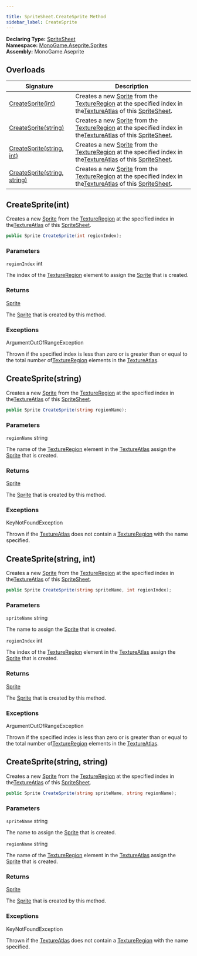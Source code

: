 ```yaml
---

title: SpriteSheet.CreateSprite Method
sidebar_label: CreateSprite
---
```

**Declaring Type:** [SpriteSheet](../)  
**Namespace:** [MonoGame.Aseprite.Sprites](../../)  
**Assembly:** MonoGame.Aseprite

## Overloads

| Signature                                                  | Description                                                                                                                                                                                                            |
| ---------------------------------------------------------- | ---------------------------------------------------------------------------------------------------------------------------------------------------------------------------------------------------------------------- |
| [CreateSprite(int)](#createspriteint)                      | Creates a new [Sprite](../../Sprite/) from the [TextureRegion](../../../TextureRegion/) at the specified index in the[TextureAtlas](../properties/TextureAtlas) of this [SpriteSheet](../). |
| [CreateSprite(string)](#createspritestring)                | Creates a new [Sprite](../../Sprite/) from the [TextureRegion](../../../TextureRegion/) at the specified index in the[TextureAtlas](../properties/TextureAtlas) of this [SpriteSheet](../). |
| [CreateSprite(string, int)](#createspritestring-int)       | Creates a new [Sprite](../../Sprite/) from the [TextureRegion](../../../TextureRegion/) at the specified index in the[TextureAtlas](../properties/TextureAtlas) of this [SpriteSheet](../). |
| [CreateSprite(string, string)](#createspritestring-string) | Creates a new [Sprite](../../Sprite/) from the [TextureRegion](../../../TextureRegion/) at the specified index in the[TextureAtlas](../properties/TextureAtlas) of this [SpriteSheet](../). |

## CreateSprite(int)

Creates a new [Sprite](../../Sprite/) from the [TextureRegion](../../../TextureRegion/) at the specified index in the[TextureAtlas](../properties/TextureAtlas) of this [SpriteSheet](../).

```csharp
public Sprite CreateSprite(int regionIndex);
```

### Parameters

`regionIndex`  int

The index of the [TextureRegion](../../../TextureRegion/) element to assign the [Sprite](../../Sprite/) that is created.

### Returns

[Sprite](../../Sprite/)

The [Sprite](../../Sprite/) that is created by this method.

### Exceptions

ArgumentOutOfRangeException

Thrown if the specified index is less than zero or is greater than or equal to the total number of[TextureRegion](../../../TextureRegion/) elements in the [TextureAtlas](../properties/TextureAtlas).

## CreateSprite(string)

Creates a new [Sprite](../../Sprite/) from the [TextureRegion](../../../TextureRegion/) at the specified index in the[TextureAtlas](../properties/TextureAtlas) of this [SpriteSheet](../).

```csharp
public Sprite CreateSprite(string regionName);
```

### Parameters

`regionName`  string

The name of the [TextureRegion](../../../TextureRegion/) element in the [TextureAtlas](../properties/TextureAtlas) assign the [Sprite](../../Sprite/) that is created.

### Returns

[Sprite](../../Sprite/)

The [Sprite](../../Sprite/) that is created by this method.

### Exceptions

KeyNotFoundException

Thrown if the [TextureAtlas](../properties/TextureAtlas) does not contain a [TextureRegion](../../../TextureRegion/) with the name  specified.

## CreateSprite(string, int)

Creates a new [Sprite](../../Sprite/) from the [TextureRegion](../../../TextureRegion/) at the specified index in the[TextureAtlas](../properties/TextureAtlas) of this [SpriteSheet](../).

```csharp
public Sprite CreateSprite(string spriteName, int regionIndex);
```

### Parameters

`spriteName`  string

The name to assign the [Sprite](../../Sprite/) that is created.

`regionIndex`  int

The index of the [TextureRegion](../../../TextureRegion/) element in the [TextureAtlas](../properties/TextureAtlas) assign the [Sprite](../../Sprite/) that is created.

### Returns

[Sprite](../../Sprite/)

The [Sprite](../../Sprite/) that is created by this method.

### Exceptions

ArgumentOutOfRangeException

Thrown if the specified index is less than zero or is greater than or equal to the total number of[TextureRegion](../../../TextureRegion/) elements in the [TextureAtlas](../properties/TextureAtlas).

## CreateSprite(string, string)

Creates a new [Sprite](../../Sprite/) from the [TextureRegion](../../../TextureRegion/) at the specified index in the[TextureAtlas](../properties/TextureAtlas) of this [SpriteSheet](../).

```csharp
public Sprite CreateSprite(string spriteName, string regionName);
```

### Parameters

`spriteName`  string

The name to assign the [Sprite](../../Sprite/) that is created.

`regionName`  string

The name of the [TextureRegion](../../../TextureRegion/) element in the [TextureAtlas](../properties/TextureAtlas) assign the [Sprite](../../Sprite/) that is created.

### Returns

[Sprite](../../Sprite/)

The [Sprite](../../Sprite/) that is created by this method.

### Exceptions

KeyNotFoundException

Thrown if the [TextureAtlas](../properties/TextureAtlas) does not contain a [TextureRegion](../../../TextureRegion/) with the name  specified.


